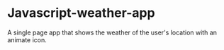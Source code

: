 # Javascript-weather-app
A single page app that shows the weather of the user's location with an animate icon.
